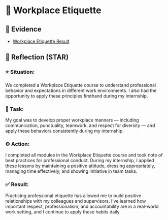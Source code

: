 # 🧠 Workplace Etiquette

## 📎 Evidence
- [Workplace Etiquette Result](./evidence/workplace-etiquette.pdf)

## 💬 Reflection (STAR)

### ⭐ Situation:
We completed a Workplace Etiquette course to understand professional behavior and expectations in different work environments. I also had the opportunity to apply these principles firsthand during my internship.

### 🎯 Task:
My goal was to develop proper workplace manners — including communication, punctuality, teamwork, and respect for diversity — and apply these behaviors consistently during my internship.

### ⚙️ Action:
I completed all modules in the Workplace Etiquette course and took note of best practices for professional conduct. During my internship, I applied these lessons by maintaining a positive attitude, dressing appropriately, managing time effectively, and showing initiative in team tasks.

### ✅ Result:
Practicing professional etiquette has allowed me to build positive relationships with my colleagues and supervisors. I’ve learned how important respect, professionalism, and accountability are in a real-world work setting, and I continue to apply these habits daily.
